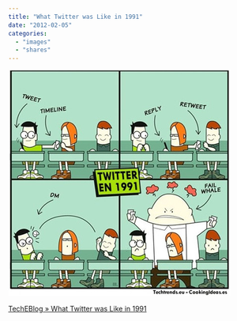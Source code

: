 ```yaml
---
title: "What Twitter was Like in 1991"
date: "2012-02-05"
categories: 
  - "images"
  - "shares"
---
```


![](images/tumblr_lygdtxjca21qz4vrlo1_500.jpg)

[TechEBlog » What Twitter was Like in 1991](http://www.techeblog.com/index.php/tech-gadget/what-twitter-was-like-in-1991)
